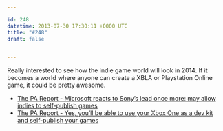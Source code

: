 ```yaml
---

id: 248
datetime: 2013-07-30 17:30:11 +0000 UTC
title: "#248"
draft: false


---
```


Really interested to see how the indie game world will look in 2014. If it becomes a world where anyone can create a XBLA or Playstation Online game, it could be pretty awesome. 

 
 * [The PA Report - Microsoft reacts to Sony’s lead once more: may allow indies to self-publish games](http://penny-arcade.com/report/article/microsoft-reacts-to-sonys-lead-once-more-may-allow-indies-to-self-publish-g)
 * [The PA Report - Yes, you’ll be able to use your Xbox One as a dev kit and self-publish your games](http://penny-arcade.com/report/article/yes-youll-be-able-to-use-your-xbox-one-as-a-dev-kit-and-self-publish-your-g)


